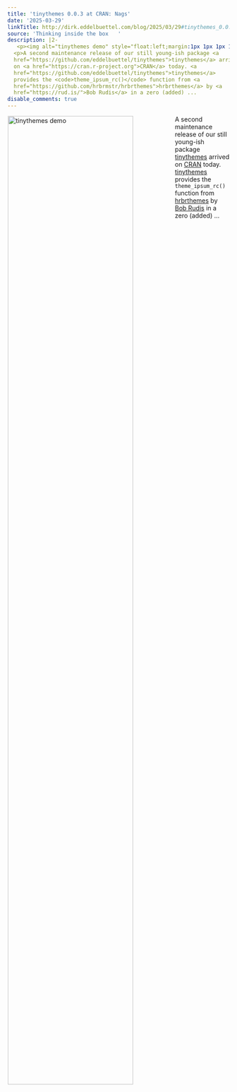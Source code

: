 ```yaml
---
title: 'tinythemes 0.0.3 at CRAN: Nags'
date: '2025-03-29'
linkTitle: http://dirk.eddelbuettel.com/blog/2025/03/29#tinythemes_0.0.3
source: 'Thinking inside the box   '
description: |2-
   <p><img alt="tinythemes demo" style="float:left;margin:1px 1px 1px 1px;width: 75%" src="https://eddelbuettel.github.io/images/2023-12-18/tinythemes_demo.png"/></p>
  <p>A second maintenance release of our still young-ish package <a
  href="https://github.com/eddelbuettel/tinythemes">tinythemes</a> arrived
  on <a href="https://cran.r-project.org">CRAN</a> today. <a
  href="https://github.com/eddelbuettel/tinythemes">tinythemes</a>
  provides the <code>theme_ipsum_rc()</code> function from <a
  href="https://github.com/hrbrmstr/hrbrthemes">hrbrthemes</a> by <a
  href="https://rud.is/">Bob Rudis</a> in a zero (added) ...
disable_comments: true
---
```

 <p><img alt="tinythemes demo" style="float:left;margin:1px 1px 1px 1px;width: 75%" src="https://eddelbuettel.github.io/images/2023-12-18/tinythemes_demo.png"/></p>
<p>A second maintenance release of our still young-ish package <a
href="https://github.com/eddelbuettel/tinythemes">tinythemes</a> arrived
on <a href="https://cran.r-project.org">CRAN</a> today. <a
href="https://github.com/eddelbuettel/tinythemes">tinythemes</a>
provides the <code>theme_ipsum_rc()</code> function from <a
href="https://github.com/hrbrmstr/hrbrthemes">hrbrthemes</a> by <a
href="https://rud.is/">Bob Rudis</a> in a zero (added) ...